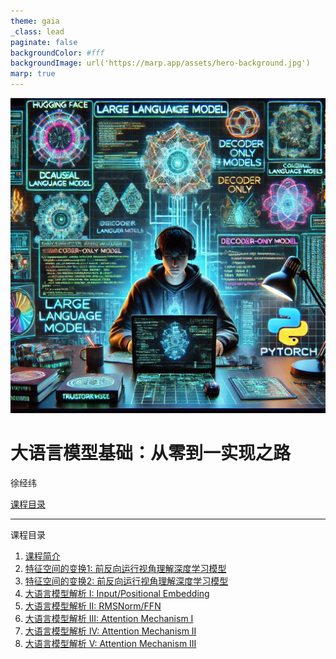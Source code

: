 ```yaml
---
theme: gaia
_class: lead
paginate: false
backgroundColor: #fff
backgroundImage: url('https://marp.app/assets/hero-background.jpg')
marp: true
---
```


<!-- ![bg right:50% 90%](images/hero-large_2x.png) -->
![bg left:45% 90%](images/course.webp)

<!-- - [课程概览](lecture1.html) -->

<!-- #  大语言模型应用开发 -->

# **大语言模型基础：从零到一实现之路**

徐经纬

  [课程目录](#2)

<!-- <!--  -->
---

课程目录
  1. [课程简介](2025/lecture1.html)
  2. [ 特征空间的变换1: 前反向运行视角理解深度学习模型](2025/lecture2.html)
  3. [ 特征空间的变换2: 前反向运行视角理解深度学习模型](2025/lecture3.html)
  4. [ 大语言模型解析 I: Input/Positional Embedding](2025/lecture4.html)
  5. [ 大语言模型解析 II: RMSNorm/FFN](2025/lecture5.html)
  6. [ 大语言模型解析 III: Attention Mechanism I](2025/lecture6.html)
  7. [ 大语言模型解析 IV: Attention Mechanism II](2025/lecture7.html)
  8. [ 大语言模型解析 V: Attention Mechanism III](2025/lecture8.html)

